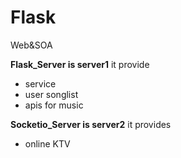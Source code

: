 # Flask
Web&amp;SOA

**Flask_Server is server1**
it provide
+ service
+ user songlist
+ apis for music

**Socketio_Server is server2**
it provides
+ online KTV
